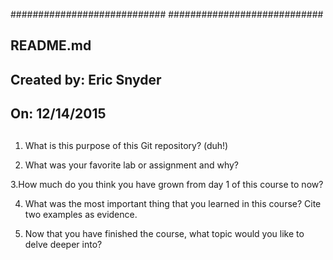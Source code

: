 ############################
############################
##
## README.md 
##
## Created by: Eric Snyder
##
## On: 12/14/2015
##
##

1. What is this purpose of this Git repository? (duh!)

2. What was your favorite lab or assignment and why?

3.How much do you think you have grown from day 1 of this course to now?

4. What was the most important thing that you learned in this course? Cite two examples as evidence.

5. Now that you have finished the course, what topic would you like to delve deeper into?